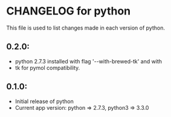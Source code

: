 # CHANGELOG for python

This file is used to list changes made in each version of python.

## 0.2.0:

* python 2.7.3 installed with flag '--with-brewed-tk' and with
* tk for pymol compatibility.

## 0.1.0:

* Initial release of python
* Current app version: python => 2.7.3, python3 => 3.3.0
